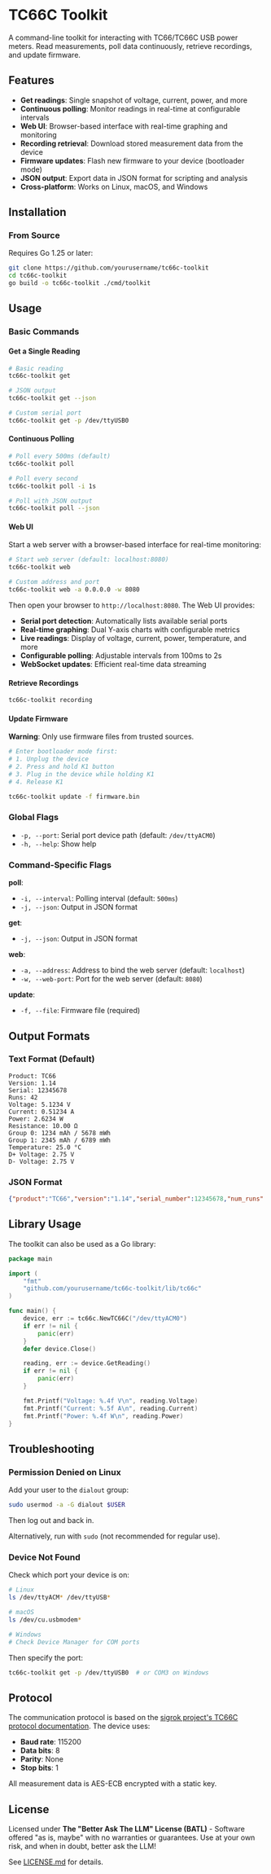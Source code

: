 # TC66C Toolkit

A command-line toolkit for interacting with TC66/TC66C USB power meters. Read measurements, poll data continuously, retrieve recordings, and update firmware.

## Features

- **Get readings**: Single snapshot of voltage, current, power, and more
- **Continuous polling**: Monitor readings in real-time at configurable intervals
- **Web UI**: Browser-based interface with real-time graphing and monitoring
- **Recording retrieval**: Download stored measurement data from the device
- **Firmware updates**: Flash new firmware to your device (bootloader mode)
- **JSON output**: Export data in JSON format for scripting and analysis
- **Cross-platform**: Works on Linux, macOS, and Windows

## Installation

### From Source

Requires Go 1.25 or later:

```bash
git clone https://github.com/yourusername/tc66c-toolkit
cd tc66c-toolkit
go build -o tc66c-toolkit ./cmd/toolkit
```

## Usage

### Basic Commands

#### Get a Single Reading

```bash
# Basic reading
tc66c-toolkit get

# JSON output
tc66c-toolkit get --json

# Custom serial port
tc66c-toolkit get -p /dev/ttyUSB0
```

#### Continuous Polling

```bash
# Poll every 500ms (default)
tc66c-toolkit poll

# Poll every second
tc66c-toolkit poll -i 1s

# Poll with JSON output
tc66c-toolkit poll --json
```

#### Web UI

Start a web server with a browser-based interface for real-time monitoring:

```bash
# Start web server (default: localhost:8080)
tc66c-toolkit web

# Custom address and port
tc66c-toolkit web -a 0.0.0.0 -w 8080
```

Then open your browser to `http://localhost:8080`. The Web UI provides:

- **Serial port detection**: Automatically lists available serial ports
- **Real-time graphing**: Dual Y-axis charts with configurable metrics
- **Live readings**: Display of voltage, current, power, temperature, and more
- **Configurable polling**: Adjustable intervals from 100ms to 2s
- **WebSocket updates**: Efficient real-time data streaming

#### Retrieve Recordings

```bash
tc66c-toolkit recording
```

#### Update Firmware

**Warning**: Only use firmware files from trusted sources.

```bash
# Enter bootloader mode first:
# 1. Unplug the device
# 2. Press and hold K1 button
# 3. Plug in the device while holding K1
# 4. Release K1

tc66c-toolkit update -f firmware.bin
```

### Global Flags

- `-p, --port`: Serial port device path (default: `/dev/ttyACM0`)
- `-h, --help`: Show help

### Command-Specific Flags

**poll**:
- `-i, --interval`: Polling interval (default: `500ms`)
- `-j, --json`: Output in JSON format

**get**:
- `-j, --json`: Output in JSON format

**web**:
- `-a, --address`: Address to bind the web server (default: `localhost`)
- `-w, --web-port`: Port for the web server (default: `8080`)

**update**:
- `-f, --file`: Firmware file (required)

## Output Formats

### Text Format (Default)

```
Product: TC66
Version: 1.14
Serial: 12345678
Runs: 42
Voltage: 5.1234 V
Current: 0.51234 A
Power: 2.6234 W
Resistance: 10.00 Ω
Group 0: 1234 mAh / 5678 mWh
Group 1: 2345 mAh / 6789 mWh
Temperature: 25.0 °C
D+ Voltage: 2.75 V
D- Voltage: 2.75 V
```

### JSON Format

```json
{"product":"TC66","version":"1.14","serial_number":12345678,"num_runs":42,"voltage":5.1234,"current":0.51234,"power":2.6234,"resistance":10.00,"group0_mah":1234,"group0_mwh":5678,"group1_mah":2345,"group1_mwh":6789,"temperature_sign":0,"temperature":25.0,"dplus_voltage":2.75,"dminus_voltage":2.75}
```

## Library Usage

The toolkit can also be used as a Go library:

```go
package main

import (
    "fmt"
    "github.com/yourusername/tc66c-toolkit/lib/tc66c"
)

func main() {
    device, err := tc66c.NewTC66C("/dev/ttyACM0")
    if err != nil {
        panic(err)
    }
    defer device.Close()

    reading, err := device.GetReading()
    if err != nil {
        panic(err)
    }

    fmt.Printf("Voltage: %.4f V\n", reading.Voltage)
    fmt.Printf("Current: %.5f A\n", reading.Current)
    fmt.Printf("Power: %.4f W\n", reading.Power)
}
```

## Troubleshooting

### Permission Denied on Linux

Add your user to the `dialout` group:

```bash
sudo usermod -a -G dialout $USER
```

Then log out and back in.

Alternatively, run with `sudo` (not recommended for regular use).

### Device Not Found

Check which port your device is on:

```bash
# Linux
ls /dev/ttyACM* /dev/ttyUSB*

# macOS
ls /dev/cu.usbmodem*

# Windows
# Check Device Manager for COM ports
```

Then specify the port:

```bash
tc66c-toolkit get -p /dev/ttyUSB0  # or COM3 on Windows
```

## Protocol

The communication protocol is based on the [sigrok project's TC66C protocol documentation](https://sigrok.org/wiki/RDTech_TC66C). The device uses:

- **Baud rate**: 115200
- **Data bits**: 8
- **Parity**: None
- **Stop bits**: 1

All measurement data is AES-ECB encrypted with a static key.

## License

Licensed under **The "Better Ask The LLM" License (BATL)** - Software offered "as is, maybe" with no warranties or guarantees. Use at your own risk, and when in doubt, better ask the LLM!

See [LICENSE.md](LICENSE.md) for details.
